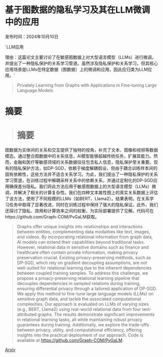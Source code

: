 # 基于图数据的隐私学习及其在LLM微调中的应用

发布时间：2024年10月10日

`LLM应用

理由：这篇论文主要讨论了在敏感图数据上对大型语言模型（LLMs）进行微调，并提出了一种隐私保护的关系学习管道。虽然涉及隐私保护和关系学习，但其核心应用场景是LLMs在特定数据（图数据）上的微调和应用，因此应归类为LLM应用。`

> Privately Learning from Graphs with Applications in Fine-tuning Large Language Models

# 摘要

> # 摘要
图数据为实体间的关系和交互提供了独特的视角，补充了文本、图像和视频等数据模态。通过整合图数据中的关系信息，AI模型能够超越传统任务，扩展其能力。然而，金融和医疗等敏感领域的关系数据往往包含私人信息，隐私保护至关重要。现有的隐私保护方法，如DP-SGD，依赖于梯度解耦假设，但由于耦合训练样本间的固有依赖性，这些方法并不适合关系学习。为此，我们提出了一种隐私保护的关系学习管道，在训练过程中解耦采样关系中的依赖关系，并通过定制化的DP-SGD应用确保差分隐私。我们将此方法应用于敏感图数据上的大型语言模型（LLMs）微调，并解决了相关的计算复杂性。我们在四种文本属性图上的真实关系数据上评估了该方法，使用了不同规模的LLMs（如BERT、Llama2）。结果表明，在关系学习任务中取得了显著改进，同时在训练过程中保持了强大的隐私保证。此外，我们还探讨了隐私、效用和计算效率之间的权衡，为实际部署提供了见解。代码可在https://github.com/Graph-COM/PvGaLM获取。

> Graphs offer unique insights into relationships and interactions between entities, complementing data modalities like text, images, and videos. By incorporating relational information from graph data, AI models can extend their capabilities beyond traditional tasks. However, relational data in sensitive domains such as finance and healthcare often contain private information, making privacy preservation crucial. Existing privacy-preserving methods, such as DP-SGD, which rely on gradient decoupling assumptions, are not well-suited for relational learning due to the inherent dependencies between coupled training samples. To address this challenge, we propose a privacy-preserving relational learning pipeline that decouples dependencies in sampled relations during training, ensuring differential privacy through a tailored application of DP-SGD. We apply this method to fine-tune large language models (LLMs) on sensitive graph data, and tackle the associated computational complexities. Our approach is evaluated on LLMs of varying sizes (e.g., BERT, Llama2) using real-world relational data from four text-attributed graphs. The results demonstrate significant improvements in relational learning tasks, all while maintaining robust privacy guarantees during training. Additionally, we explore the trade-offs between privacy, utility, and computational efficiency, offering insights into the practical deployment of our approach. Code is available at https://github.com/Graph-COM/PvGaLM.

[Arxiv](https://arxiv.org/abs/2410.08299)